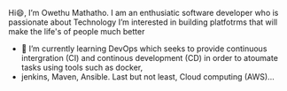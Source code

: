  Hi😄, I’m Owethu Mathatho.
 I am an enthusiatic software developer who is passionate about Technology
 I’m interested in building platfotrms that will make the life's of people much better
- 🌱 I’m currently learning DevOps which seeks to provide continuous intergration (CI) and continous development (CD) in order to atoumate tasks using tools such as docker,
- jenkins, Maven, Ansible. Last but not least, Cloud computing (AWS)... 
<!---
OwethuM/OwethuM is a ✨ special ✨ repository because its `README.md` (this file) appears on your GitHub profile.
You can click the Preview link to take a look at your changes.
--->
